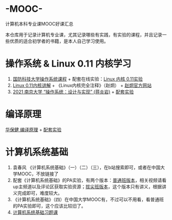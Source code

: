 # -MOOC-
计算机本科专业课MOOC好课汇总

本仓库用于记录计算机专业课，尤其记录哪些有实践，有实验的课程，并且记录一些优质的适合初学者的书籍，是本人自己学习使用。
# 操作系统 & Linux 0.11 内核学习

1. [国防科技大学操作系统课程](http://www.icourses.cn/sCourse/course_6560.html) + 配套在线实验：[Linux 内核 0.11实验](https://www.educoder.net/paths/2104)
2. [Linux 0.11内核讲解](https://www.bilibili.com/video/BV1AK4y1p7Cm) + 《Linux内核完全注释》（赵炯） + [赵炯官方网站](http://www.oldlinux.org/)
3. [2021 南京大学 “操作系统：设计与实现” (蒋炎岩)](https://www.bilibili.com/video/BV1HN41197Ko) + [配套实验](http://jyywiki.cn/OS/2021/)


# 编译原理

[华保健 编译原理](https://mooc.study.163.com/course/1000002001?tid=2403042006&_trace_c_p_k2_=8f6e8efe34fe4b0a9b6a9d040f77ab58) + [配套实验](http://staff.ustc.edu.cn/~bjhua/courses/compiler/2014/)

# 计算机系统基础
1. 袁春风 《计算机系统基础》（一）（二）（三），在b站搜索即可，或者在中国大学MOOC，不放链接了
2. 配套《计算机系统基础》的PA实验，有两个版本：[普通班版本](https://www.bilibili.com/video/BV1a7411w7tC)，相关视频请看up主频道以及评论区获取实验资源；[拔尖班版本](https://nju-projectn.github.io/ics-pa-gitbook/ics2020/)，这个版本只有讲义，根据讲义完成即可，难度较大。
3. 《计算机系统基础》（四）在中国大学MOOC有，不过可以不用看，看普通班的PA实验即可，这个应该比较旧了。
4. [计算机系统基础习题课](https://www.bilibili.com/video/BV1qa4y1j7xk)
